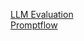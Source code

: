 [LLM Evaluation](https://medium.com/data-science-at-microsoft/evaluating-llm-systems-metrics-challenges-and-best-practices-664ac25be7e5) \
[Promptflow](https://github.com/microsoft/promptflow)
